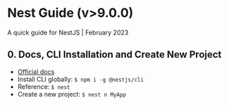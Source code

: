 # Nest Guide (v>9.0.0)

A quick guide for NestJS | February 2023

## 0. Docs, CLI Installation and Create New Project

- [Official docs](https://docs.nestjs.com/)
- Install CLI globally: `$ npm i -g @nestjs/cli`
- Reference: `$ nest`
- Create a new project: `$ nest n MyApp`
